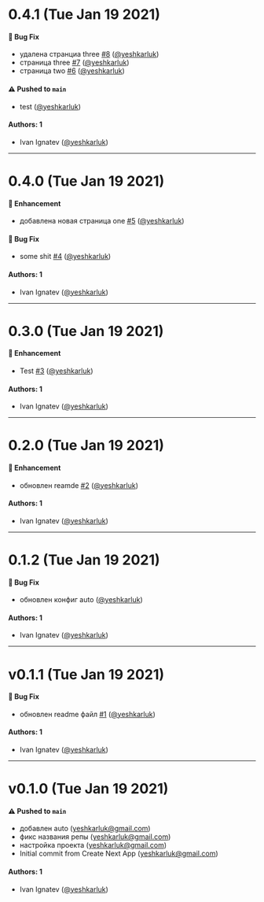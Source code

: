 # 0.4.1 (Tue Jan 19 2021)

#### 🐛 Bug Fix

- удалена странциа three [#8](https://github.com/yeshkarluk/next-test/pull/8) ([@yeshkarluk](https://github.com/yeshkarluk))
- страница three [#7](https://github.com/yeshkarluk/next-test/pull/7) ([@yeshkarluk](https://github.com/yeshkarluk))
- страница two [#6](https://github.com/yeshkarluk/next-test/pull/6) ([@yeshkarluk](https://github.com/yeshkarluk))

#### ⚠️ Pushed to `main`

- test ([@yeshkarluk](https://github.com/yeshkarluk))

#### Authors: 1

- Ivan Ignatev ([@yeshkarluk](https://github.com/yeshkarluk))

---

# 0.4.0 (Tue Jan 19 2021)

#### 🚀 Enhancement

- добавлена новая страница one [#5](https://github.com/yeshkarluk/next-test/pull/5) ([@yeshkarluk](https://github.com/yeshkarluk))

#### 🐛 Bug Fix

- some shit [#4](https://github.com/yeshkarluk/next-test/pull/4) ([@yeshkarluk](https://github.com/yeshkarluk))

#### Authors: 1

- Ivan Ignatev ([@yeshkarluk](https://github.com/yeshkarluk))

---

# 0.3.0 (Tue Jan 19 2021)

#### 🚀 Enhancement

- Test [#3](https://github.com/yeshkarluk/next-test/pull/3) ([@yeshkarluk](https://github.com/yeshkarluk))

#### Authors: 1

- Ivan Ignatev ([@yeshkarluk](https://github.com/yeshkarluk))

---

# 0.2.0 (Tue Jan 19 2021)

#### 🚀 Enhancement

- обновлен reamde [#2](https://github.com/yeshkarluk/next-test/pull/2) ([@yeshkarluk](https://github.com/yeshkarluk))

#### Authors: 1

- Ivan Ignatev ([@yeshkarluk](https://github.com/yeshkarluk))

---

# 0.1.2 (Tue Jan 19 2021)

#### 🐛 Bug Fix

- обновлен конфиг auto ([@yeshkarluk](https://github.com/yeshkarluk))

#### Authors: 1

- Ivan Ignatev ([@yeshkarluk](https://github.com/yeshkarluk))

---

# v0.1.1 (Tue Jan 19 2021)

#### 🐛 Bug Fix

- обновлен readme файл [#1](https://github.com/yeshkarluk/next-test/pull/1) ([@yeshkarluk](https://github.com/yeshkarluk))

#### Authors: 1

- Ivan Ignatev ([@yeshkarluk](https://github.com/yeshkarluk))

---

# v0.1.0 (Tue Jan 19 2021)

#### ⚠️ Pushed to `main`

- добавлен auto (yeshkarluk@gmail.com)
- фикс названия репы (yeshkarluk@gmail.com)
- настройка проекта (yeshkarluk@gmail.com)
- Initial commit from Create Next App (yeshkarluk@gmail.com)

#### Authors: 1

- Ivan Ignatev ([@yeshkarluk](https://github.com/yeshkarluk))
